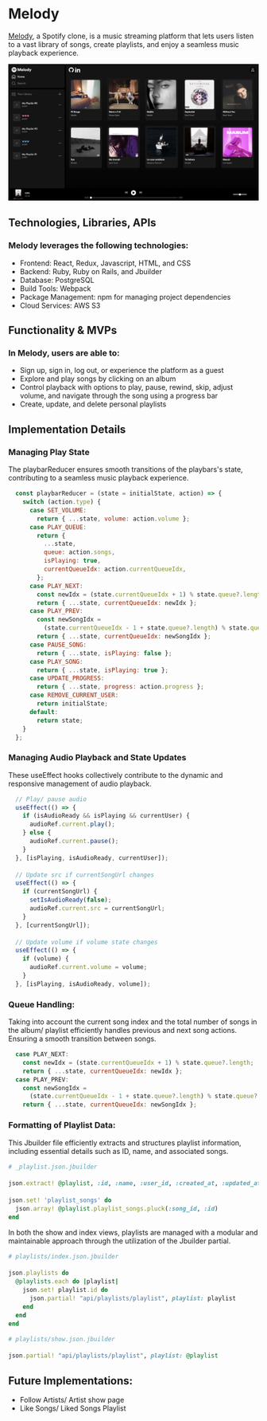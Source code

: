# Melody

[Melody](https://melody-0euk.onrender.com/), a Spotify clone, is a music streaming platform that lets users listen to a vast library of songs, create playlists, and enjoy a seamless music playback experience.

![Melody Interface](./frontend/src/static/images/readme/melody-interface.png)

## Technologies, Libraries, APIs
### Melody leverages the following technologies:
- Frontend: React, Redux, Javascript, HTML, and CSS
- Backend: Ruby, Ruby on Rails, and Jbuilder
- Database: PostgreSQL
- Build Tools: Webpack 
- Package Management: npm for managing project dependencies
- Cloud Services: AWS S3

## Functionality & MVPs
### In Melody, users are able to:
- Sign up, sign in, log out, or experience the platform as a guest
- Explore and play songs by clicking on an album
- Control playback with options to play, pause, rewind, skip, adjust volume, and navigate through the song using a progress bar
- Create, update, and delete personal playlists

## Implementation Details

### Managing Play State 

The playbarReducer ensures smooth transitions of the playbars's state, contributing to a seamless music playback experience.

```javascript
  const playbarReducer = (state = initialState, action) => {
    switch (action.type) {
      case SET_VOLUME:
        return { ...state, volume: action.volume };
      case PLAY_QUEUE:
        return {
          ...state,
          queue: action.songs,
          isPlaying: true,
          currentQueueIdx: action.currentQueueIdx,
        };
      case PLAY_NEXT:
        const newIdx = (state.currentQueueIdx + 1) % state.queue?.length;
        return { ...state, currentQueueIdx: newIdx };
      case PLAY_PREV:
        const newSongIdx =
          (state.currentQueueIdx - 1 + state.queue?.length) % state.queue?.length;
        return { ...state, currentQueueIdx: newSongIdx };
      case PAUSE_SONG:
        return { ...state, isPlaying: false };
      case PLAY_SONG:
        return { ...state, isPlaying: true };
      case UPDATE_PROGRESS:
        return { ...state, progress: action.progress };
      case REMOVE_CURRENT_USER:
        return initialState;
      default:
        return state;
    }
  };
```

### Managing Audio Playback and State Updates

These useEffect hooks collectively contribute to the dynamic and responsive management of audio playback.

```javascript
  // Play/ pause audio
  useEffect(() => {
    if (isAudioReady && isPlaying && currentUser) {
      audioRef.current.play();
    } else {
      audioRef.current.pause();
    }
  }, [isPlaying, isAudioReady, currentUser]);

  // Update src if currentSongUrl changes
  useEffect(() => {
    if (currentSongUrl) {
      setIsAudioReady(false);
      audioRef.current.src = currentSongUrl;
    }
  }, [currentSongUrl]);

  // Update volume if volume state changes
  useEffect(() => {
    if (volume) {
      audioRef.current.volume = volume;
    }
  }, [isPlaying, isAudioReady, volume]);
  ```

### Queue Handling:

Taking into account the current song index and the total number of songs in the album/ playlist efficiently handles previous and next song actions. Ensuring a smooth transition between songs.

```javascript
  case PLAY_NEXT:
    const newIdx = (state.currentQueueIdx + 1) % state.queue?.length;
    return { ...state, currentQueueIdx: newIdx };
  case PLAY_PREV:
    const newSongIdx =
      (state.currentQueueIdx - 1 + state.queue?.length) % state.queue?.length;
    return { ...state, currentQueueIdx: newSongIdx };
```

### Formatting of Playlist Data:

This Jbuilder file efficiently extracts and structures playlist information, including essential details such as ID, name, and associated songs.

```ruby
# _playlist.json.jbuilder

json.extract! @playlist, :id, :name, :user_id, :created_at, :updated_at

json.set! 'playlist_songs' do
  json.array! @playlist.playlist_songs.pluck(:song_id, :id)
end
```

In both the show and index views, playlists are managed with a modular and maintainable approach through the utilization of the Jbuilder partial.

```ruby
# playlists/index.json.jbuilder

json.playlists do
  @playlists.each do |playlist|
    json.set! playlist.id do
      json.partial! "api/playlists/playlist", playlist: playlist
    end
  end
end
```

```ruby
# playlists/show.json.jbuilder

json.partial! "api/playlists/playlist", playlist: @playlist
```


## Future Implementations:
- Follow Artists/ Artist show page
- Like Songs/ Liked Songs Playlist